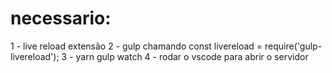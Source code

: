 # necessario:
1 - live reload extensão
2 - gulp chamando  const livereload = require('gulp-livereload');
3 - yarn gulp watch
4 - rodar o vscode para abrir o servidor